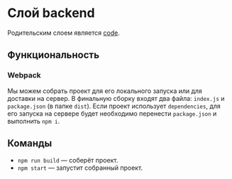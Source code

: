 # Слой backend

Родительским слоем является
[code](https://github.com/Nelkor/create-layer/blob/main/src/layers/code/readme/ru.md).

## Функциональность

### Webpack

Мы можем собрать проект для его локального запуска или для доставки
на сервер. В финальную сборку входят два файла: `index.js` и `package.json`
(в папке `dist`). Если проект использует `dependencies`, для его запуска
на сервере будет необходимо перенести `package.json` и выполнить `npm i`.

## Команды

* `npm run build` — соберёт проект.
* `npm start` — запустит собранный проект.

